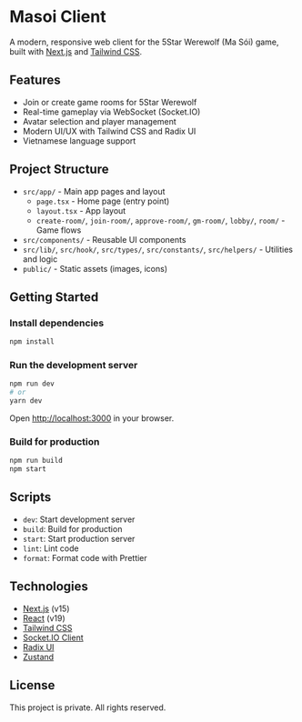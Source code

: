 # Masoi Client

A modern, responsive web client for the 5Star Werewolf (Ma Sói) game, built with [Next.js](https://nextjs.org/) and [Tailwind CSS](https://tailwindcss.com/).

## Features

- Join or create game rooms for 5Star Werewolf
- Real-time gameplay via WebSocket (Socket.IO)
- Avatar selection and player management
- Modern UI/UX with Tailwind CSS and Radix UI
- Vietnamese language support

## Project Structure

- `src/app/` - Main app pages and layout
  - `page.tsx` - Home page (entry point)
  - `layout.tsx` - App layout
  - `create-room/`, `join-room/`, `approve-room/`, `gm-room/`, `lobby/`, `room/` - Game flows
- `src/components/` - Reusable UI components
- `src/lib/`, `src/hook/`, `src/types/`, `src/constants/`, `src/helpers/` - Utilities and logic
- `public/` - Static assets (images, icons)

## Getting Started

### Install dependencies

```bash
npm install
```

### Run the development server

```bash
npm run dev
# or
yarn dev
```

Open [http://localhost:3000](http://localhost:3000) in your browser.

### Build for production

```bash
npm run build
npm start
```

## Scripts

- `dev`: Start development server
- `build`: Build for production
- `start`: Start production server
- `lint`: Lint code
- `format`: Format code with Prettier

## Technologies

- [Next.js](https://nextjs.org/) (v15)
- [React](https://react.dev/) (v19)
- [Tailwind CSS](https://tailwindcss.com/)
- [Socket.IO Client](https://socket.io/)
- [Radix UI](https://www.radix-ui.com/)
- [Zustand](https://zustand-demo.pmnd.rs/)

## License

This project is private. All rights reserved.

